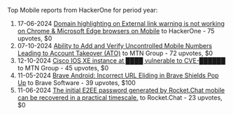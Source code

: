 Top Mobile reports from HackerOne for period year:

1. 17-06-2024 [Domain highlighting on External link warning is not working on Chrome & Microsoft Edge browsers on Mobile](https://hackerone.com/reports/2553026) to HackerOne - 75 upvotes, $0
2. 07-10-2024 [Ability to Add and Verify Uncontrolled Mobile Numbers Leading to Account Takeover (ATO)](https://hackerone.com/reports/2762462) to MTN Group - 72 upvotes, $0
3. 12-10-2024 [Cisco IOS XE instance at ████ vulnerable to CVE-██████](https://hackerone.com/reports/2778350) to MTN Group - 45 upvotes, $0
4. 11-05-2024 [Brave Android: Incorrect URL Eliding in Brave Shields Pop Up](https://hackerone.com/reports/2501378) to Brave Software - 39 upvotes, $100
5. 11-06-2024 [The initial E2EE password generated by Rocket.Chat mobile can be recovered in a practical timescale.](https://hackerone.com/reports/2546437) to Rocket.Chat - 23 upvotes, $0

